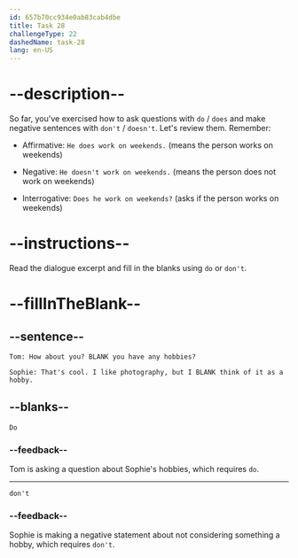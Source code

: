 ```yaml
---
id: 657b70cc934e0ab83cab4dbe
title: Task 28
challengeType: 22
dashedName: task-28
lang: en-US
---
```


# --description--

So far, you've exercised how to ask questions with `do` / `does` and make negative sentences with `don't` / `doesn't`. Let's review them. Remember:

- Affirmative: `He does work on weekends.` (means the person works on weekends)

- Negative: `He doesn't work on weekends.` (means the person does not work on weekends)

- Interrogative: `Does he work on weekends?` (asks if the person works on weekends)

# --instructions--

Read the dialogue excerpt and fill in the blanks using `do` or `don't`.

# --fillInTheBlank--

## --sentence--

`Tom: How about you? BLANK you have any hobbies?`

`Sophie: That's cool. I like photography, but I BLANK think of it as a hobby.`

## --blanks--

`Do`

### --feedback--

Tom is asking a question about Sophie's hobbies, which requires `do`.

---

`don't`

### --feedback--

Sophie is making a negative statement about not considering something a hobby, which requires `don't`.
